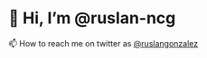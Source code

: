 # 👋 Hi, I’m @ruslan-ncg

📫 How to reach me on twitter as [@ruslangonzalez](https://twitter.com/ruslangonzalez)
